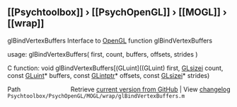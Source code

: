 ## [[Psychtoolbox]] &#8250; [[PsychOpenGL]] &#8250; [[MOGL]] &#8250; [[wrap]]

glBindVertexBuffers  Interface to [OpenGL](OpenGL) function glBindVertexBuffers  
  
usage:  glBindVertexBuffers( first, count, buffers, offsets, strides )  
  
C function:  void glBindVertexBuffers[(GLuint]((GLuint) first, [GLsizei](GLsizei) count, const [GLuint](GLuint)\* buffers, const [GLintptr](GLintptr)\* offsets, const [GLsizei](GLsizei)\* strides)  




<div class="code_header" style="text-align:right;">
  <span style="float:left;">Path&nbsp;&nbsp;</span> <span class="counter">Retrieve <a href=
  "https://raw.github.com/Psychtoolbox-3/Psychtoolbox-3/beta/Psychtoolbox/PsychOpenGL/MOGL/wrap/glBindVertexBuffers.m">current version from GitHub</a> | View <a href=
  "https://github.com/Psychtoolbox-3/Psychtoolbox-3/commits/beta/Psychtoolbox/PsychOpenGL/MOGL/wrap/glBindVertexBuffers.m">changelog</a></span>
</div>
<div class="code">
  <code>Psychtoolbox/PsychOpenGL/MOGL/wrap/glBindVertexBuffers.m</code>
</div>

